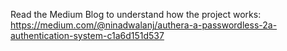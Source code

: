 Read the Medium Blog to understand how the project works: https://medium.com/@ninadwalanj/authera-a-passwordless-2a-authentication-system-c1a6d151d537
